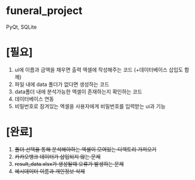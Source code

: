 # funeral_project

PyQt, SQLite

# [필요]
1. ui에 이름과 금액을 채우면 출력 엑셀에 작성해주는 코드 (+데이터베이스 삽입도 함께)
1. 파일 내에 data 폴더가 없다면 생성하는 코드
1. data폴더 내에 분석가능한 엑셀이 존재하는지 확인하는 코드
1. 데이터베이스 연동
1. 비밀번호로 잠겨있는 엑셀을 사용자에게 비밀번호를 입력받는 ui과 기능

# [완료]
1. ~~폴더 선택을 통해 분석해야하는 엑셀이 모여있는 디렉토리 가져오기~~
1. ~~카카오뱅크 데이터가 삽입되지 않는 문제~~
1. ~~result_data.xlsx가 생성될때 오류가 발생하는 문제~~
1. ~~예시데이터 이름과 개인정보 삭제~~
